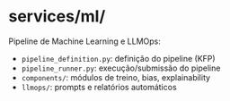 # services/ml/

Pipeline de Machine Learning e LLMOps:
- `pipeline_definition.py`: definição do pipeline (KFP)
- `pipeline_runner.py`: execução/submissão do pipeline
- `components/`: módulos de treino, bias, explainability
- `llmops/`: prompts e relatórios automáticos

